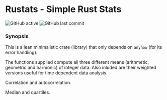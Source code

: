 # Rustats - Simple Rust Stats
![GitHub active](https://img.shields.io/badge/GitHub-Active-brightgreen) ![GitHub last commit](https://img.shields.io/github/last-commit/liborty/rustats)

### Synopsis

This is a lean minimalistic crate (library) that only depends on `anyhow` (for its error handling).

The functions supplied compute all three different means (arithmetic, geometric and harmonic) of integer data.
Also inluded are their weighted versions useful for time dependent data analysis.

Correlation and autocorrelation.

Median and quartiles.


